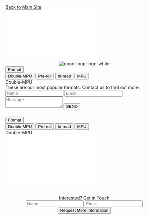 <div class="container-fluid light-gray-bg">
    <!-- Desktop/Laptop Version of the Ad, and text -->
    <div class="row d-none d-sm-block d-md-block">
        <div class="col-md-12">
            <a href="https://www.good-loop.com" class="gl-button-link-black">Back to Main Site</a>
            <div class="row">
                <!-- <div class="header-text">OUR ETHICAL ADS SIT IN A RAGE OF STANDARD FORMATS, SUCH AS...</div> -->
                <div id="demo-wrapper">
                    <div class="container">
                        <div class="row">
                            <div class="col">
                                <div id="demo-iframe">
                                    <div id="outer">
                                        <iframe class="image" src="/mpu2.html" frameborder="0"></iframe>
                                    </div>
                                </div>
                            </div>
                            <div class="col" style="min-width:47%;">
                                <!-- Only Desktops/Laptops See This -->
                                <div class="container-fluid">
                                    <div class="row fit-width d-none d-sm-block d-md-block">
                                        <div class="col-md-11">
                                            <div class="row">
                                                <!-- Cheap Vertical Space -->
                                                <div class="transparent-bg" style="height:1em;"></div>
                                                <!-- End of Cheap Vertical Space -->
                                                <div class="col-md-12 fit-width">
                                                    <center>
                                                        <img src="img/gl-logo-red.png" alt="good-loop-logo-white" class="header-image">
                                                    </center>
                                                </div>
                                            </div>
                                        </div>
                                    </div>
                                </div>
                                <!-- End of Desktops/Laptops Heading and Logo Section -->
                                <div id="demo-details">
                                    <div class="dropdown">
                                        <button class="btn btn-secondary dropdown-toggle" type="button" id="dropdown-menu-button" data-toggle="dropdown" aria-haspopup="true" aria-expanded="false">
                                            Format
                                        </button>
                                        <div class="dropdown-menu" aria-labelledby="dropdown-menu-button">
                                            <button class="dropdown-item" type="button" onclick="clickedItem(selectedIndex=0)">Double-MPU</button>
                                            <button class="dropdown-item" type="button" onclick="clickedItem(selectedIndex=1)">Pre-roll</button>
                                            <button class="dropdown-item" type="button" onclick="clickedItem(selectedIndex=2)">In-read</button>
                                            <button class="dropdown-item" type="button" onclick="clickedItem(selectedIndex=3)">MPU</button>
                                        </div>
                                    </div>
                                    <div id="demo-adtype">
                                        Double-MPU
                                    </div>
                                    <div class="demo-description">
                                        <div class="form-intro">These are our most popular formats. Contact us to find out more:</div>
                                        <form id="contactform" action="https://formspree.io/xowwlvjx" method="POST">
                                            <input type="text" name="_gotcha" style="display: none"> 
                                            <input type="name" class="gl-input-field" name="namefield" placeholder="Name">
                                            <input type="email" class="gl-input-field" name="email" placeholder="Email">
                                            <textarea type="message" class="gl-input-field" name="message" placeholder="Message"></textarea>
                                            <input type="hidden" name="_next" value="https://www.good-loop.com/success" />
                                            <button class="gl-button-link-desktop" id="send-message">SEND</button>
                                        </form>
                                    </div>
                                </div>
                            </div>
                        </div>
                    </div> 
                </div>
            </div>
        </div>
    </div>
    <!-- END OF Desktop/Laptop Version of the Ad, and text -->
    <!-- Mobile version of the Ad and text -->
    <div class="row d-block d-sm-none d-md-none">
        <div class="col-md-12">
            <div class="row">
                <div id="demo-mobile-wrapper">         
                    <!-- Cheap Vertical Space -->
                    <div style="height:0.5em;"></div>
                    <!-- End of Cheap Vertical Space -->                 
                    <div id="demo-mobile-details">
                        <div class="dropdown-mobile">
                            <button class="btn btn-secondary dropdown-toggle" type="button" id="dropdown-mobile-menu-button" data-toggle="dropdown" aria-haspopup="true" aria-expanded="false">
                                Format
                            </button>
                            <div class="dropdown-menu" aria-labelledby="dropdown-mobile-menu-button">
                                <button class="dropdown-item" type="button" onclick="clickedItem(selectedIndex=0,mobile=true)">Double-MPU</button>
                                <button class="dropdown-item" type="button" onclick="clickedItem(selectedIndex=1,mobile=true)">Pre-roll</button>
                                <button class="dropdown-item" type="button" onclick="clickedItem(selectedIndex=2,mobile=true)">In-read</button>
                                <button class="dropdown-item" type="button" onclick="clickedItem(selectedIndex=3,mobile=true)">MPU</button>
                            </div>
                        </div>
                        <div id="demo-mobile-adtype">
                            Double-MPU
                        </div>
                        <div class="demo-mobile-description">
                        </div>
                    </div>
                    <div id="demo-iframe">
                        <div id="mobile-outer">
                            <div id="wrapper-iframe">
                                <iframe class="image" src="/mpu2.html" scrolling="no" frameborder="0"></iframe>                            
                            </div>
                        </div>
                    </div> 
                </div>
            </div>
        </div>
    </div>
    <!-- END OF Mobile version of the Ad and Text -->
</div>
<!-- Only Mobile Devices See This Row -->
<div class="container-fluid">
<div class="row d-block d-sm-none d-md-none">
    <div class="col-md-12 fit-width">
        <div class="col-md-8 offset-md-2">
            <!-- Cheap Vertical Space -->
            <div style="height: 3em;">
            </div>
            <!-- End of Cheap Vertical Space -->
            <center>
                <span class="gl-font-1 gl-page-header-text-mobile-lesser">
                    Interested? Get in Touch
                </span>
            </center>
        </div>
    </div>
</div>
</div>
<!-- End of Exclusive Mobile Devices Row -->
<div class="container-fluid">
<div class="row">
    <div class="col-md-12">
        <!-- Mobile Devices Exclusive Form -->
        <div class="col-md-6 offset-md-3 d-block d-sm-none d-md-none">
            <center>
                <form id="contactform" action="https://formspree.io/xowwlvjx" method="POST">
                    <input type="text" name="_gotcha" style="display: none">
                    <input type="name" class="gl-input-field-mobile" name="namefield" placeholder="Name">
                    <input type="email" class="gl-input-field-mobile" name="email" placeholder="Email">
                    <input type="hidden" name="_next" value="https://www.good-loop.com/success" />
                    <button class="gl-button-link-mobile" id="send-message-mobile">Request More Information</button>
                </form>
            </center>
            <!-- Cheap Vertical Space -->
            <div style="height:6.5em;">
            </div>
            <!-- End of Cheap Vertical Space -->
        </div>
        <!-- End of Mobile Devices Exclusive Form -->
    </div>
</div>
</div>
